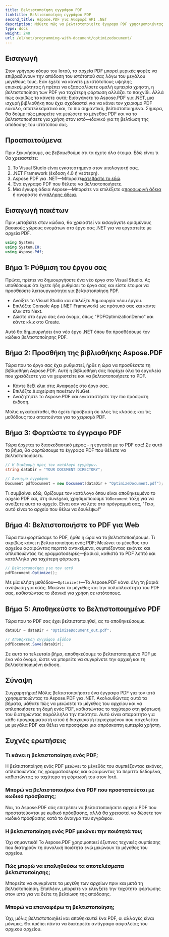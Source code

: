 ```yaml
---
title: Βελτιστοποίηση εγγράφου PDF
linktitle: Βελτιστοποίηση εγγράφου PDF
second_title: Aspose.PDF για Αναφορά API .NET
description: Μάθετε πώς να βελτιστοποιείτε έγγραφα PDF χρησιμοποιώντας το Aspose.PDF για .NET με τον αναλυτικό οδηγό μας. Βελτιώστε την απόδοση ιστού μειώνοντας το μέγεθος και την πολυπλοκότητα του αρχείου.
type: docs
weight: 240
url: /el/net/programming-with-document/optimizedocument/
---
```

## Εισαγωγή

Στον γρήγορο κόσμο του Ιστού, τα αρχεία PDF μπορεί μερικές φορές να επιβραδύνουν την απόδοση του ιστότοπού σας λόγω του μεγάλου μεγέθους τους. Εάν έχετε να κάνετε με ιστότοπους υψηλής επισκεψιμότητας ή πρέπει να εξασφαλίσετε ομαλή εμπειρία χρήστη, η βελτιστοποίηση των PDF για ταχύτερη φόρτωση αλλάζει το παιχνίδι. Αλλά πώς ακριβώς το κάνετε αυτό; Εισαγάγετε το Aspose.PDF για .NET, μια ισχυρή βιβλιοθήκη που έχει σχεδιαστεί για να κάνει τον χειρισμό PDF εύκολο, αποτελεσματικό και, το πιο σημαντικό, βελτιστοποιημένο. Σήμερα, θα δούμε πώς μπορείτε να μειώσετε το μέγεθος PDF και να το βελτιστοποιήσετε για χρήση στον ιστό—ιδανικό για τη βελτίωση της απόδοσης του ιστότοπού σας.

## Προαπαιτούμενα

Πριν ξεκινήσουμε, ας βεβαιωθούμε ότι τα έχετε όλα έτοιμα. Εδώ είναι τι θα χρειαστείτε:

1. Το Visual Studio είναι εγκατεστημένο στον υπολογιστή σας.
2. .NET Framework (έκδοση 4.0 ή νεότερη).
3.  Aspose.PDF για .NET—Μπορείτε[κατεβάστε το εδώ](https://releases.aspose.com/pdf/net/).
4. Ένα έγγραφο PDF που θέλετε να βελτιστοποιήσετε.
5. Μια έγκυρη άδεια Aspose—Μπορείτε να επιλέξετε α[προσωρινή άδεια](https://purchase.aspose.com/temporary-license/) ή αγοράστε ένα[πλήρης άδεια](https://purchase.aspose.com/buy).

## Εισαγωγή πακέτων

Πριν μεταβείτε στον κώδικα, θα χρειαστεί να εισαγάγετε ορισμένους βασικούς χώρους ονομάτων στο έργο σας .NET για να εργαστείτε με αρχεία PDF.

```csharp
using System;
using System.IO;
using Aspose.Pdf;
```

## Βήμα 1: Ρύθμιση του έργου σας

Πρώτα, πρέπει να δημιουργήσετε ένα νέο έργο στο Visual Studio. Ας υποθέσουμε ότι έχετε ήδη ρυθμίσει το έργο σας και είστε έτοιμοι να προσθέσετε λειτουργικότητα για βελτιστοποίηση PDF.

- Ανοίξτε το Visual Studio και επιλέξτε Δημιουργία νέου έργου.
- Επιλέξτε Console App (.NET Framework) ως πρότυπό σας και κάντε κλικ στο Next.
- Δώστε στο έργο σας ένα όνομα, όπως "PDFOptimizationDemo" και κάντε κλικ στο Create.

Αυτό θα δημιουργήσει ένα νέο έργο .NET όπου θα προσθέσουμε τον κώδικα βελτιστοποίησης PDF.

## Βήμα 2: Προσθήκη της βιβλιοθήκης Aspose.PDF

Τώρα που το έργο σας έχει ρυθμιστεί, ήρθε η ώρα να προσθέσετε τη βιβλιοθήκη Aspose.PDF. Αυτή η βιβλιοθήκη σάς παρέχει όλα τα εργαλεία που χρειάζεστε για να χειριστείτε και να βελτιστοποιήσετε τα PDF. 

- Κάντε δεξί κλικ στις Αναφορές στο έργο σας.
- Επιλέξτε Διαχείριση πακέτων NuGet.
- Αναζητήστε το Aspose.PDF και εγκαταστήστε την πιο πρόσφατη έκδοση.

Μόλις εγκατασταθεί, θα έχετε πρόσβαση σε όλες τις κλάσεις και τις μεθόδους που απαιτούνται για το χειρισμό PDF.

## Βήμα 3: Φορτώστε το έγγραφο PDF

Τώρα έρχεται το διασκεδαστικό μέρος - η εργασία με το PDF σας! Σε αυτό το βήμα, θα φορτώσουμε το έγγραφο PDF που θέλετε να βελτιστοποιήσετε.

```csharp
// Η διαδρομή προς τον κατάλογο εγγράφων.
string dataDir = "YOUR DOCUMENT DIRECTORY";

// Άνοιγμα εγγράφου
Document pdfDocument = new Document(dataDir + "OptimizeDocument.pdf");
```

 Τι συμβαίνει εδώ; Ορίζουμε τον κατάλογο όπου είναι αποθηκευμένο το αρχείο PDF και, στη συνέχεια, χρησιμοποιούμε το`Document` τάξη για να ανοίξετε αυτό το αρχείο. Είναι σαν να λέτε στο πρόγραμμά σας, "Γεια, αυτό είναι το αρχείο που θέλω να δουλέψω!"

## Βήμα 4: Βελτιστοποιήστε το PDF για Web

Τώρα που φορτώσαμε το PDF, ήρθε η ώρα να το βελτιστοποιήσουμε. Τι ακριβώς κάνει η βελτιστοποίηση ενός PDF; Μειώνει το μέγεθος του αρχείου αφαιρώντας περιττά αντικείμενα, συμπιέζοντας εικόνες και απλοποιώντας τις γραμματοσειρές—βασικά, καθιστά το PDF λεπτό και κατάλληλο για ταχύτερη φόρτωση.

```csharp
// Βελτιστοποίηση για τον ιστό
pdfDocument.Optimize();
```

Με μία κλήση μεθόδου—`Optimize()`—Το Aspose.PDF κάνει όλη τη βαριά ανύψωση για εσάς. Μειώνει το μέγεθος και την πολυπλοκότητα του PDF σας, καθιστώντας το ιδανικό για χρήση σε ιστότοπους.

## Βήμα 5: Αποθηκεύστε το Βελτιστοποιημένο PDF

Τώρα που το PDF σας έχει βελτιστοποιηθεί, ας το αποθηκεύσουμε.

```csharp
dataDir = dataDir + "OptimizeDocument_out.pdf";

// Αποθήκευση εγγράφου εξόδου
pdfDocument.Save(dataDir);
```

Σε αυτό το τελευταίο βήμα, αποθηκεύουμε το βελτιστοποιημένο PDF με ένα νέο όνομα, ώστε να μπορείτε να συγκρίνετε την αρχική και τη βελτιστοποιημένη έκδοση.

## Σύναψη

Συγχαρητήρια! Μόλις βελτιστοποιήσατε ένα έγγραφο PDF για τον ιστό χρησιμοποιώντας το Aspose.PDF για .NET. Ακολουθώντας αυτά τα βήματα, μάθατε πώς να μειώσετε το μέγεθος του αρχείου και να απλοποιήσετε τη δομή ενός PDF, καθιστώντας το ταχύτερο στη φόρτωσή του διατηρώντας παράλληλα την ποιότητα. Αυτό είναι απαραίτητο για κάθε προγραμματιστή ιστού ή διαχειριστή περιεχομένου που ασχολείται με μεγάλα PDF και θέλει να προσφέρει μια απρόσκοπτη εμπειρία χρήστη.

## Συχνές ερωτήσεις

### Τι κάνει η βελτιστοποίηση ενός PDF;
Η βελτιστοποίηση ενός PDF μειώνει το μέγεθός του συμπιέζοντας εικόνες, απλοποιώντας τις γραμματοσειρές και αφαιρώντας τα περιττά δεδομένα, καθιστώντας το ταχύτερο τη φόρτωσή του στον Ιστό.

### Μπορώ να βελτιστοποιήσω ένα PDF που προστατεύεται με κωδικό πρόσβασης;
Ναι, το Aspose.PDF σάς επιτρέπει να βελτιστοποιήσετε αρχεία PDF που προστατεύονται με κωδικό πρόσβασης, αλλά θα χρειαστεί να δώσετε τον κωδικό πρόσβασης κατά το άνοιγμα του εγγράφου.

### Η βελτιστοποίηση ενός PDF μειώνει την ποιότητά του;
Όχι σημαντικά! Το Aspose.PDF χρησιμοποιεί έξυπνες τεχνικές συμπίεσης που διατηρούν τη συνολική ποιότητα ενώ μειώνουν το μέγεθος του αρχείου.

### Πώς μπορώ να επαληθεύσω τα αποτελέσματα βελτιστοποίησης;
Μπορείτε να συγκρίνετε τα μεγέθη των αρχείων πριν και μετά τη βελτιστοποίηση. Επιπλέον, μπορείτε να ελέγξετε την ταχύτητα φόρτωσης στον ιστό για να δείτε τη βελτίωση της απόδοσης.

### Μπορώ να επαναφέρω τη βελτιστοποίηση;
Όχι, μόλις βελτιστοποιηθεί και αποθηκευτεί ένα PDF, οι αλλαγές είναι μόνιμες. Θα πρέπει πάντα να διατηρείτε αντίγραφο ασφαλείας του αρχικού αρχείου.